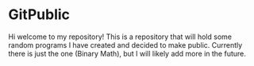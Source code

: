 # GitPublic
Hi welcome to my repository! This is a repository that will hold some random programs I have created and decided to make public. 
Currently there is just the one (Binary Math), but I will likely add more in the future.
